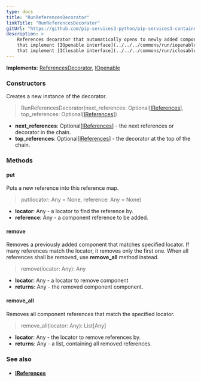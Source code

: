 ```yaml
---
type: docs
title: "RunReferencesDecorator"
linkTitle: "RunReferencesDecorator"
gitUrl: "https://github.com/pip-services3-python/pip-services3-container-python"
description: >
    References decorator that automatically opens to newly added components
    that implement [IOpenable interface](../../../commons/run/iopenable) and closes removed components
    that implement [IClosable interface](../../../commons/run/iclosable)
---
```


**Implements:** [ReferencesDecorator](../references_decorator), [IOpenable](../../../commons/run/iopenable)

### Constructors
Creates a new instance of the decorator.

> RunReferencesDecorator(next_references: Optional[[IReferences](../../../commons/refer/ireferences)], top_references: Optional[[IReferences](../../../commons/refer/ireferences)])

- **next_references**: Optional[[IReferences](../../../commons/refer/ireferences)] - the next references or decorator in the chain.
- **top_references**: Optional[[IReferences](../../../commons/refer/ireferences)] - the decorator at the top of the chain.


### Methods

#### put
Puts a new reference into this reference map.

> put(locator: Any = None, reference: Any = None)
- **locator**: Any - a locator to find the reference by.
- **reference**: Any - a component reference to be added.


#### remove
Removes a previously added component that matches specified locator.
If many references match the locator, it removes only the first one.
When all references shall be removed, use **remove_all** method instead.

> remove(locator: Any): Any
- **locator**: Any - a locator to remove component
- **returns**: Any - the removed component component.


#### remove_all
Removes all component references that match the specified locator.

> remove_all(locator: Any): List[Any]
- **locator**: Any - the locator to remove references by.
- **returns**: Any - a list, containing all removed references.

### See also
- #### [IReferences](../../../commons/refer/ireferences)